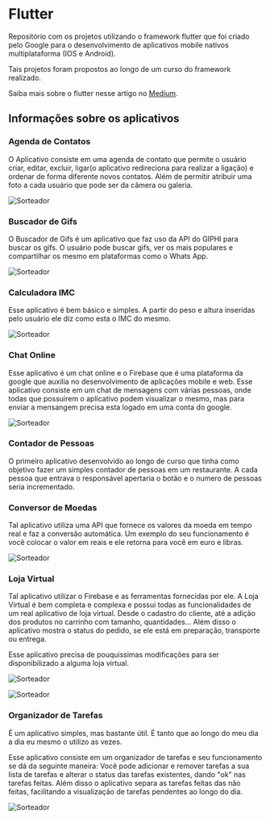 # Flutter
Repositório com os projetos utilizando o framework flutter que foi criado pelo Google para o desenvolvimento de aplicativos mobile nativos multiplataforma (IOS e Android).

Tais projetos foram propostos ao longo de um curso do framework realizado.

Saiba mais sobre o flutter nesse artigo no [Medium](https://medium.com/liferay-engineering-brazil/conheça-o-flutter-a-aposta-da-google-para-a-criação-de-apps-nativos-multiplataforma-e59c610134d8).

## Informações sobre os aplicativos

### Agenda de Contatos

O Aplicativo consiste em uma agenda de contato que permite o usuário criar, editar, excluir, ligar(o aplicativo redireciona para realizar a ligação) e ordenar de forma diferente novos contatos. Além de permitir atribuir uma foto a cada usuário que pode ser da câmera ou galeria.

![Sorteador](images/agenda_contatos.png)

### Buscador de Gifs

O Buscador de Gifs é um aplicativo que faz uso da API do GIPHI para buscar os gifs. O usuário pode buscar gifs, ver os mais populares e compartilhar os mesmo em plataformas como o Whats App.

![Sorteador](images/buscador_gifs.png)

### Calculadora IMC

Esse aplicativo é bem básico e simples. A partir do peso e altura inseridas pelo usuário ele diz como esta o IMC do mesmo.

![Sorteador](images/calculadora_imc.png)

### Chat Online

Esse aplicativo é um chat online e o Firebase que é uma plataforma da google que auxilia no desenvolvimento de aplicações mobile e web. Esse aplicativo consiste em um chat de mensagens com várias pessoas, onde todas que possuirem o aplicativo podem visualizar o mesmo, mas para enviar a mensangem precisa esta logado em uma conta do google.

![Sorteador](images/chat_online.png)

### Contador de Pessoas

O primeiro aplicativo desenvolvido ao longo de curso que tinha como objetivo fazer um simples contador de pessoas em um restaurante. A cada pessoa que entrava o responsável apertaria o botão e o numero de pessoas seria incrementado.


### Conversor de Moedas

Tal aplicativo utiliza uma API que fornece os valores da moeda em tempo real e faz a conversão automática. Um exemplo do seu funcionamento é você colocar o valor em reais e ele retorna para você em euro e libras. 

![Sorteador](images/conversor_moedas.png)

### Loja Virtual

Tal aplicativo utilizar o Firebase e as ferramentas fornecidas por ele. A Loja Virtual é bem completa e complexa e possui todas as funcionalidades de um real aplicativo de loja virtual. Desde o cadastro do cliente, até a adição dos produtos no carrinho com tamanho, quantidades... Além disso o aplicativo mostra o status do pedido, se ele está em preparação, transporte ou entrega.

Esse aplicativo precisa de pouquissimas modificações para ser disponibilizado a alguma loja virtual.

![Sorteador](images/loja_virtual.png)

![Sorteador](images/loja_virtual2.png)

### Organizador de Tarefas

É um aplicativo simples, mas bastante útil. É tanto que ao longo do meu dia a dia eu mesmo o utilizo as vezes. 

Esse aplicativo consiste em um organizador de tarefas e seu funcionamento se dá da seguinte maneira: Você pode adicionar e remover tarefas a sua lista de tarefas e alterar o status das tarefas existentes, dando "ok" nas tarefas feitas. Além disso o aplicativo separa as tarefas feitas das não feitas, facilitando a visualização de tarefas pendentes ao longo do dia.

![Sorteador](images/organizador_tarefas.png)


